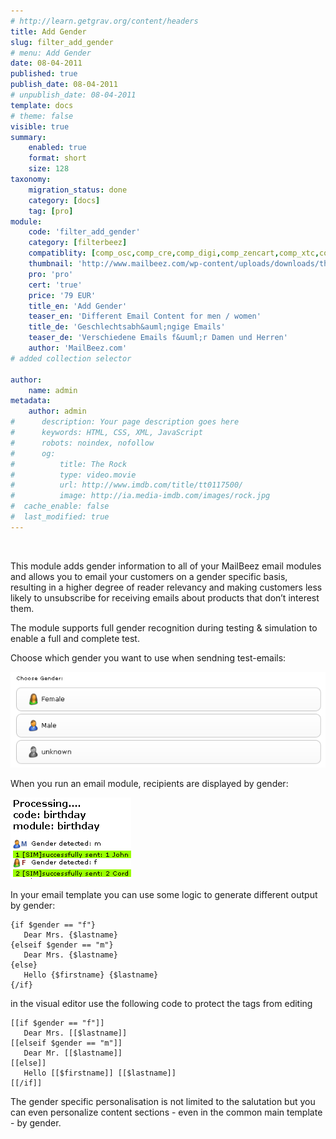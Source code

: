 ```yaml
---
# http://learn.getgrav.org/content/headers
title: Add Gender
slug: filter_add_gender
# menu: Add Gender
date: 08-04-2011
published: true
publish_date: 08-04-2011
# unpublish_date: 08-04-2011
template: docs
# theme: false
visible: true
summary:
    enabled: true
    format: short
    size: 128
taxonomy:
    migration_status: done
    category: [docs]
    tag: [pro]
module:
    code: 'filter_add_gender'
    category: [filterbeez]
    compatiblity: [comp_osc,comp_cre,comp_digi,comp_zencart,comp_xtc,comp_gambio]
    thumbnail: 'http://www.mailbeez.com/wp-content/uploads/downloads/thumbnails/2011/04/icon_321.png'
    pro: 'pro'
    cert: 'true'
    price: '79 EUR'
    title_en: 'Add Gender'
    teaser_en: 'Different Email Content for men / women'
    title_de: 'Geschlechtsabh&auml;ngige Emails'
    teaser_de: 'Verschiedene Emails f&uuml;r Damen und Herren'
    author: 'MailBeez.com'
# added collection selector

author:
    name: admin
metadata:
    author: admin
#      description: Your page description goes here
#      keywords: HTML, CSS, XML, JavaScript
#      robots: noindex, nofollow
#      og:
#          title: The Rock
#          type: video.movie
#          url: http://www.imdb.com/title/tt0117500/
#          image: http://ia.media-imdb.com/images/rock.jpg
#  cache_enable: false
#  last_modified: true
---
```


 

This module adds gender information to all of your MailBeez email modules and allows you to email your customers on a gender specific basis, resulting in a higher degree of reader relevancy and making customers less likely to unsubscribe for receiving emails about products that don’t interest them.

The module supports full gender recognition during testing & simulation to enable a full and complete test.

Choose which gender you want to use when sendning test-emails:

![](Screen_gender_choose.png)

When you run an email module, recipients are displayed by gender:

![](Screen_gender_list.png)


In your email template you can use some logic to generate different output by gender:

```
{if $gender == "f"}
   Dear Mrs. {$lastname}
{elseif $gender == "m"}
   Dear Mrs. {$lastname}
{else}
   Hello {$firstname} {$lastname}
{/if}

```

in the visual editor use the following code to protect the tags from editing

```
[[if $gender == "f"]]
   Dear Mrs. [[$lastname]]
[[elseif $gender == "m"]]
   Dear Mr. [[$lastname]]
[[else]]
   Hello [[$firstname]] [[$lastname]]
[[/if]]

```

The gender specific personalisation is not limited to the salutation but you can even personalize content sections - even in the common main template - by gender.